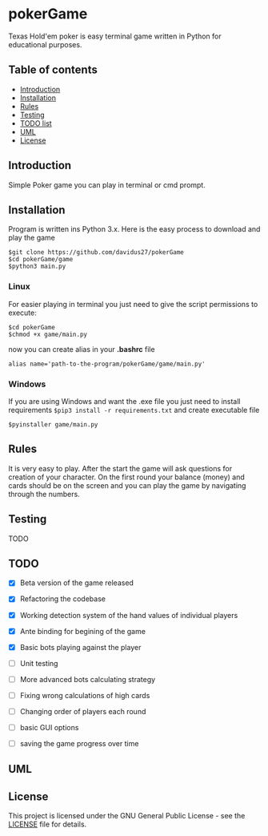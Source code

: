 # pokerGame
Texas Hold'em poker is easy terminal game written in Python for educational purposes.


## Table of contents
* [Introduction](#Introduction)
* [Installation](#Installation)
* [Rules](#Rules)
* [Testing](#Testing)
* [TODO list](#TODO)
* [UML](#UML)
* [License](#License)


## Introduction
Simple Poker game you can play in terminal or cmd prompt. 

## Installation
Program is written ins Python 3.x. 
Here is the easy process to download and play the game

```
$git clone https://github.com/davidus27/pokerGame
$cd pokerGame/game
$python3 main.py
```

### Linux 
For easier playing in terminal you just need to give the script permissions to execute:
```
$cd pokerGame
$chmod +x game/main.py
```
now you can create alias in your __.bashrc__ file 

```
alias name='path-to-the-program/pokerGame/game/main.py'
```

### Windows
If you are using Windows and want the .exe file you just need to install requirements
``$pip3 install -r requirements.txt``
and create executable file 

``$pyinstaller game/main.py``
 


## Rules
It is very easy to play. 
After the start the game will ask questions for creation of your character.
On the first round your balance (money) and cards should be on the screen and you can play the game 
by navigating through the numbers.

## Testing
TODO

## TODO

- [x] Beta version of the game released
- [x] Refactoring the codebase
- [x] Working detection system of the hand values of individual players
- [x] Ante binding for begining of the game
- [x] Basic bots playing against the player
- [ ] Unit testing
- [ ] More advanced bots calculating strategy
- [ ] Fixing wrong calculations of high cards
- [ ] Changing order of players each round
- [ ] basic GUI options
- [ ] saving the game progress over time



## UML

## License
This project is licensed under the GNU General Public License - see the [LICENSE](LICENSE) file for details.
